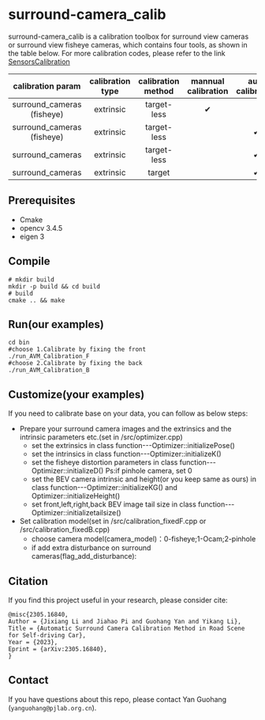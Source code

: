 # surround-camera_calib
surround-camera_calib is a calibration toolbox for surround view cameras or surround view fisheye cameras, which contains four tools, as shown in the table below. For more calibration codes, please refer to the link <a href="https://github.com/PJLab-ADG/SensorsCalibration" title="SensorsCalibration">SensorsCalibration</a>
<!-- CITATION -->

| calibration param |calibration type| calibration method | mannual calibration | auto calibration | usage documentation |
| :--------------: |:--------------:| :------------: | :--------------: | :------------: | :------------: |
| surround_cameras (fisheye) | extrinsic |  target-less    |    &#10004; |             |[manual_calib](manual_calib/README.md)|
| surround_cameras (fisheye) | extrinsic |  target-less    |             |  &#10004;  |[auto_calib_fisheye](auto_calib_fisheye/README.md)|
| surround_cameras            | extrinsic |  target-less   |             |  &#10004;  |[auto_calib](auto_calib/README.md)|
| surround_cameras            | extrinsic |  target        |             |  &#10004;  |[auto_calib_target](auto_calib_target/README.md)|

## Prerequisites
- Cmake
- opencv 3.4.5
- eigen 3

## Compile
```shell
# mkdir build
mkdir -p build && cd build
# build
cmake .. && make
```
## Run(our examples)
```shell
cd bin
#choose 1.Calibrate by fixing the front
./run_AVM_Calibration_F
#choose 2.Calibrate by fixing the back
./run_AVM_Calibration_B
```
 ## Customize(your examples)
 If you need to calibrate base on your data, you can follow as below steps: 
- Prepare your surround camera images and the extrinsics and the intrinsic parameters etc.(set in /src/optimizer.cpp)
  - set the extrinsics in class function---Optimizer::initializePose()
  - set the intrinsics in class function---Optimizer::initializeK()
  - set the fisheye distortion parameters in class function---Optimizer::initializeD()  Ps:if pinhole camera, set 0
  - set the BEV camera intrinsic and height(or you keep same as ours) in class function---Optimizer::initializeKG() and Optimizer::initializeHeight()
  - set front,left,right,back BEV image tail size in class function---Optimizer::initializetailsize()
- Set calibration model(set in /src/calibration_fixedF.cpp or /src/calibration_fixedB.cpp)
  - choose camera model(camera_model)：0-fisheye;1-Ocam;2-pinhole
  - if add extra disturbance on surround cameras(flag_add_disturbance):

## Citation
If you find this project useful in your research, please consider cite:
```
@misc{2305.16840,
Author = {Jixiang Li and Jiahao Pi and Guohang Yan and Yikang Li},
Title = {Automatic Surround Camera Calibration Method in Road Scene for Self-driving Car},
Year = {2023},
Eprint = {arXiv:2305.16840},
}
```

## Contact
If you have questions about this repo, please contact Yan Guohang (`yanguohang@pjlab.org.cn`). 
